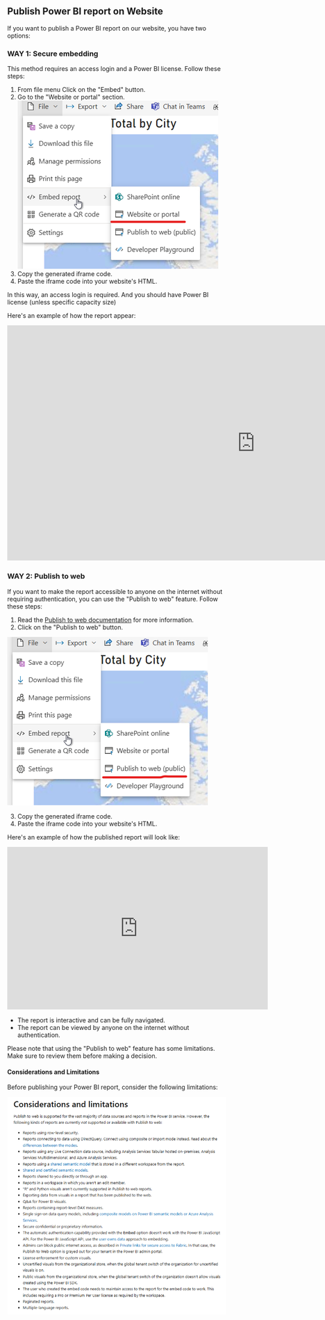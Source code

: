 ## Publish Power BI report on Website

If you want to publish a Power BI report on our website, you have two options:

### WAY 1: Secure embedding

This method requires an access login and a Power BI license. Follow these steps:

1. From file menu Click on the "Embed" button.
2. Go to the "Website or portal" section.
![](assets/20240830_113659_image.png)
3. Copy the generated iframe code.
4. Paste the iframe code into your website's HTML.

In this way, an access login is required. And you should have Power BI license (unless specific capacity size)

Here's an example of how the report appear:


<iframe title="AdventureWorks_Report" width="1140" height="541.25" src="https://app.powerbi.com/reportEmbed?reportId=a024583e-0c11-43b4-a8ba-799b6d36ee3a&autoAuth=true&ctid=e301c34d-8dfc-445f-b32f-9ce102596439" frameborder="0" allowFullScreen="true"></iframe>



### WAY 2: Publish to web

If you want to make the report accessible to anyone on the internet without requiring authentication, you can use the "Publish to web" feature. Follow these steps:

1. Read the [Publish to web documentation](https://learn.microsoft.com/en-us/power-bi/collaborate-share/service-publish-to-web) for more information.
2. Click on the "Publish to web" button.

![](assets/20240830_114059_image.png)

3. Copy the generated iframe code.
4. Paste the iframe code into your website's HTML.

Here's an example of how the published report will look like:

<iframe title="AdventureWorks_Report" width="600" height="373.5" src="https://app.powerbi.com/view?r=eyJrIjoiNDY0NGQ1MTctM2M5NC00NWFhLThkODctN2EzNWJiOGRlMjEyIiwidCI6ImUzMDFjMzRkLThkZmMtNDQ1Zi1iMzJmLTljZTEwMjU5NjQzOSIsImMiOjZ9" frameborder="0" allowFullScreen="true"></iframe>


- The report is interactive and can be fully navigated.
- The report can be viewed by anyone on the internet without authentication.

Please note that using the "Publish to web" feature has some limitations. Make sure to review them before making a decision.

#### Considerations and Limitations

Before publishing your Power BI report, consider the following limitations:


![](assets/20240830_112926_image.png)


